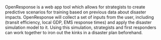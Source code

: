 OpenResponse is a web app tool which allows for strategists to create predictive scenarios for training based on previous data about disaster impacts. OpenResponse will collect a set of inputs from the user, including (transit efficiency, local GDP, EMS response times) and apply the disaster simulation model to it. Using this simulation, strategists and first responders can work together to iron out the kinks in a disaster plan beforehand.
